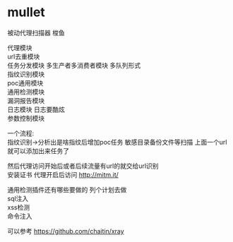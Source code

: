 <!--
 * @Date: 2022-01-11 18:08:25
 * @LastEditors: Recar
 * @LastEditTime: 2022-02-10 22:03:06
-->
# mullet
被动代理扫描器 梭鱼


代理模块  
url去重模块  
任务分发模块 多生产者多消费者模块 多队列形式  
指纹识别模块  
poc通用模块  
通用检测模块  
漏洞报告模块  
日志模块 日志要酷炫  
参数控制模块  

一个流程:  
指纹识别->分析出是啥指纹后增加poc任务
敏感目录备份文件等扫描
上面一个url就可以添加出来任务了

然后代理访问开始后或者后续流量有url的就交给url识别  
安装证书 代理开启后访问 http://mitm.it/  

通用检测插件还有哪些要做的 列个计划去做  
sql注入    
xss检测    
命令注入  

可以参考 https://github.com/chaitin/xray  

